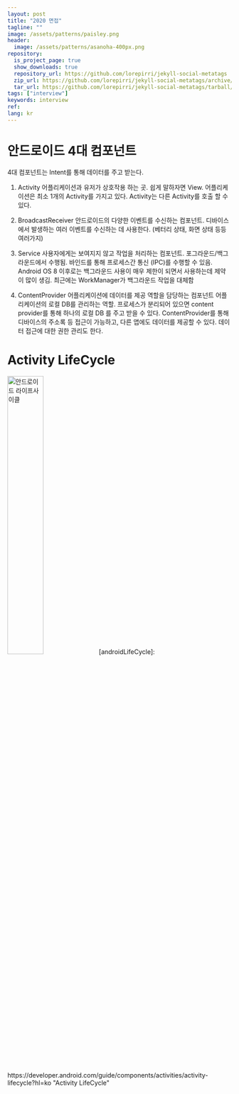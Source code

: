 ```yaml
---
layout: post
title: "2020 면접"
tagline: ""
image: /assets/patterns/paisley.png
header:
  image: /assets/patterns/asanoha-400px.png
repository:
  is_project_page: true
  show_downloads: true
  repository_url: https://github.com/lorepirri/jekyll-social-metatags
  zip_url: https://github.com/lorepirri/jekyll-social-metatags/archive/master.zip
  tar_url: https://github.com/lorepirri/jekyll-social-metatags/tarball/master
tags: ["interview"]
keywords: interview
ref:
lang: kr
---
```


# 안드로이드 4대 컴포넌트
4대 컴포넌트는 Intent를 통해 데이터를 주고 받는다.

1. Activity
  어플리케이션과 유저가 상호작용 하는 곳. 쉽게 말하자면 View.
  어플리케이션은 최소 1개의 Activity를 가지고 있다.
  Activity는 다른 Activity를 호출 할 수 있다.


2. BroadcastReceiver
	안드로이드의 다양한 이벤트를 수신하는 컴포넌트.
	디바이스에서 발생하는 여러 이벤트를 수신하는 데 사용한다. (베터리 상태, 화면 상태 등등 여러가지)


3. Service 
  사용자에게는 보여지지 않고 작업을 처리하는 컴포넌트. 포그라운드/백그라운드에서 수행됨.
  바인드를 통해 프로세스간 통신 (IPC)를 수행할 수 있음.
  Android OS 8 이후로는 백그라운드 사용이 매우 제한이 되면서 사용하는데 제약이 많이 생김.
  최근에는 WorkManager가 백그라운드 작업을 대체함


4. ContentProvider
  어플리케이션에 데이터를 제공 역할을 담당하는 컴포넌트
  어플리케이션의 로컬 DB를 관리하는 역할. 프로세스가 분리되어 있으면 content provider를 통해 하나의 로컬 DB 를 주고 받을 수 있다.
  ContentProvider를 통해 디바이스의 주소록 등 접근이 가능하고, 다른 앱에도 데이터를 제공할 수 있다.
  데이터 접근에 대한 권한 관리도 한다.


# Activity LifeCycle
<img src="https://developer.android.com/guide/components/images/activity_lifecycle.png?hl=ko" width="40%" height="40%" title="안드로이드 라이프사이클">
[androidLifeCycle]: https://developer.android.com/guide/components/activities/activity-lifecycle?hl=ko "Activity LifeCycle"